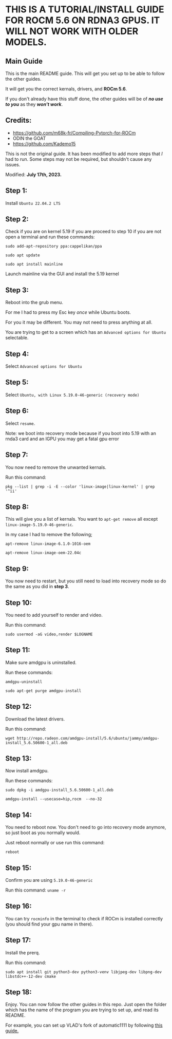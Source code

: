 # THIS IS A TUTORIAL/INSTALL GUIDE FOR ROCM 5.6 ON RDNA3 GPUS. IT WILL NOT WORK WITH OLDER MODELS.
## Main Guide
This is the main README guide. This will get you set up to be able to follow the other guides.

It will get you the correct kernals, drivers, and **ROCm 5.6**.

If you don't already have this stuff done, the other guides will be of ***no use to you*** as they ***won't work***.

## Credits:
- https://github.com/m68k-fr/Compiling-Pytorch-for-ROCm
- ODIN the GOAT
- https://github.com/Kademo15

This is not the original guide. It has been modified to add more steps that *I* had to run. Some steps may not be required, but shouldn't cause any issues.

Modified: **July 17th, 2023.**

## Step 1:
Install `Ubuntu 22.04.2 LTS`

## Step 2:
Check if you are on kernel 5.19 if you are proceed to step 10 if you are not open a terminal and run these commands:

`sudo add-apt-repository ppa:cappelikan/ppa`

`sudo apt update`

`sudo apt install mainline`

Launch mainline via the GUI and install the 5.19 kernel

## Step 3:
Reboot into the grub menu.

For me I had to press my Esc key *once* while Ubuntu boots.

For you it may be different. You may not need to press anything at all.

You are trying to get to a screen which has an `Advanced options for Ubuntu` selectable.

## Step 4:
Select `Advanced options for Ubuntu`

## Step 5:
Select `Ubuntu, with Linux 5.19.0-46-generic (recovery mode)`

## Step 6:
Select `resume`.

Note: we boot into recovery mode because if you boot into 5.19 with an rnda3 card and an IGPU you may get a fatal gpu error

## Step 7:
You now need to remove the unwanted kernals.

Run this command:

`pkg --list | grep -i -E --color 'linux-image|linux-kernel' | grep '^ii'`

## Step 8:
This will give you a list of kernals. You want to `apt-get remove` all except `linux-image-5.19.0-46-generic`.

In my case I had to remove the following;

`apt-remove linux-image-6.1.0-1016-oem`

`apt-remove linux-image-oem-22.04c`

## Step 9:
You now need to restart, but you still need to load into recovery mode so do the same as you did in **step 3**.

## Step 10:
You need to add yourself to render and video.

Run this command:

`sudo usermod -aG video,render $LOGNAME`

## Step 11:
Make sure amdgpu is uninstalled.

Run these commands:

`amdgpu-uninstall`

`sudo apt-get purge amdgpu-install`

## Step 12:
Download the latest drivers.

Run this command:

`wget http://repo.radeon.com/amdgpu-install/5.6/ubuntu/jammy/amdgpu-install_5.6.50600-1_all.deb`

## Step 13:
Now install amdgpu.

Run these commands:

`sudo dpkg -i amdgpu-install_5.6.50600-1_all.deb`

`amdgpu-install --usecase=hip,rocm  --no-32`

## Step 14:
You need to reboot now. You don't need to go into recovery mode anymore, so just boot as you normally would.

Just reboot normally or use run this command:

`reboot`

## Step 15:
Confirm you are using `5.19.0-46-generic`

Run this command:
`uname -r`

## Step 16:
You can try `rocminfo` in the terminal to check if ROCm is installed correctly (you should find your gpu name in there).

## Step 17:
Install the prerq.

Run this command:

`sudo apt install git python3-dev python3-venv libjpeg-dev libpng-dev libstdc++-12-dev cmake`

## Step 18:
Enjoy. You can now follow the other guides in this repo. Just open the folder which has the name of the program you are trying to set up, and read its README.

For example, you can set up VLAD's fork of automatic1111 by following [this guide.](https://github.com/xzuyn/ROCm-Guides/tree/main/VLAD_SD.Next)
